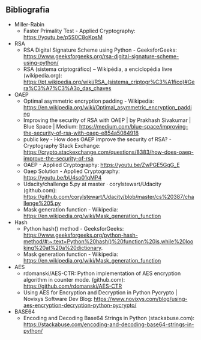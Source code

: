 ## Bibliografia
- Miller-Rabin
    - Faster Primality Test - Applied Cryptography: https://youtu.be/p5S0C8oKpsM
- RSA
    - RSA Digital Signature Scheme using Python - GeeksforGeeks: https://www.geeksforgeeks.org/rsa-digital-signature-scheme-using-python/
    - RSA (sistema criptográfico) – Wikipédia, a enciclopédia livre (wikipedia.org): https://pt.wikipedia.org/wiki/RSA_(sistema_criptogr%C3%A1fico)#Gera%C3%A7%C3%A3o_das_chaves
- OAEP
    - Optimal asymmetric encryption padding - Wikipedia: https://en.wikipedia.org/wiki/Optimal_asymmetric_encryption_padding
    - Improving the security of RSA with OAEP | by Prakhash Sivakumar | Blue Space | Medium: https://medium.com/blue-space/improving-the-security-of-rsa-with-oaep-e854a5084918
    - public key - How does OAEP improve the security of RSA? - Cryptography Stack Exchange: https://crypto.stackexchange.com/questions/8383/how-does-oaep-improve-the-security-of-rsa
    - OAEP - Applied Cryptography: https://youtu.be/ZwPGE5GgG_E
    - Oaep Solution - Applied Cryptography: https://youtu.be/bU4so01qMP4
    - Udacity/challenge 5.py at master · corylstewart/Udacity (github.com): https://github.com/corylstewart/Udacity/blob/master/cs%20387/challenge%205.py
    - Mask generation function - Wikipedia: https://en.wikipedia.org/wiki/Mask_generation_function
- Hash
    - Python hash() method - GeeksforGeeks: https://www.geeksforgeeks.org/python-hash-method/#:~:text=Python%20hash()%20function%20is,while%20looking%20at%20a%20dictionary.
    - Mask generation function - Wikipedia: https://en.wikipedia.org/wiki/Mask_generation_function
- AES
    - rdomanski/AES-CTR: Python implementation of AES encryption algorithm in counter mode. (github.com): https://github.com/rdomanski/AES-CTR
    - Using AES for Encryption and Decryption in Python Pycrypto | Novixys Software Dev Blog: https://www.novixys.com/blog/using-aes-encryption-decryption-python-pycrypto/
- BASE64
    - Encoding and Decoding Base64 Strings in Python (stackabuse.com): https://stackabuse.com/encoding-and-decoding-base64-strings-in-python/ 
